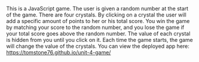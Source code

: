 This is a JavaScript game. The user is given a random number at the start of the game. There are four crystals. By clicking on a crystal the user will add a specific amount of points to her or his total score. You win the game by matching your score to the random number, and you lose the game if your total score goes above the random number. The value of each crystal is hidden from you until you click on it. Each time the game starts, the game will change the value of the crystals. You can view the deployed app here: https://tomstone76.github.io/unit-4-game/
